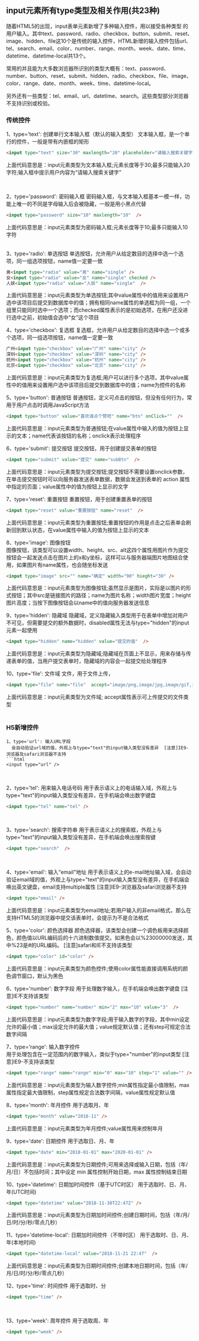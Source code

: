 ## input元素所有type类型及相关作用(共23种)

随着HTML5的出现，input表单元素新增了多种输入控件，用以接受各种类型 的用户输入。其中text、password、radio、checkbox、button、submit、reset、image、hidden、file这10个是传统的输入控件，HTML新增的输入控件包括url、tel、search、email、color、number、range、month、week、date、time、datetime、datetime-local共13个。  

常用的并且能为大多数浏览器所识别的类型大概有：text、password、number、button、reset、submit、hidden、radio、checkbox、file、image、color、range、date、month、week、time、datetime-local。  

另外还有一些类型：tel、email、url、datetime、search。这些类型部分浏览器不支持识别或校验。  


### 传统控件
1、type='text': 创建单行文本输入框（默认的输入类型） 
   文本输入框，是一个单行的控件，一般是带有内嵌框的矩形
```html
<input type="text" size="30" maxlength="20" placeholder="请输入搜索关键字" />
```
上面代码意思是：input元素类型为文本输入框;元素长度等于30;最多只能输入20字符;输入框中提示用户内容为“请输入搜索关键字”  

<br />


2、type='password': 密码输入框
 密码输入框，与文本输入框基本一模一样，功能上唯一的不同是字母输入后会被隐藏，一般是用小黑点代替  
```html
<input type="password" size="10" maxlength="10"  />
```
上面代码意思是：input元素类型为密码输入框;元素长度等于10;最多只能输入10字符  
<br />
  
3、type='radio': 单选按钮
  单选按钮，允许用户从给定数目的选择中选一个选项，同一组选项按钮，name值一定要一致
```html
男<input type="radio" value="男" name="single" />
女<input type="radio" value="女" name="single" checked />
人妖<input type="radio" value="人妖" name="single"  />
```
上面代码意思是：input元素类型为单选按钮;其中value属性中的值用来设置用户选中该项目后提交到数据库中的值；拥有相同name属性的单选框为同一组，一个组里只能同时选中一个选项；而checked属性表示的是初始选项，在用户还没进行选中之前，初始值会选中“女”这个项目
<br />
  

4、type='checkbox': 复选框
复选框，允许用户从给定数目的选择中选一个或多个选项，同一组选项按钮，name值一定要一致
```html
广州<input type="checkbox" value="广州" name="city" />
深圳<input type="checkbox" value="深圳" name="city" />
杭州<input type="checkbox" value="杭州" name="city" />
北京<input type="checkbox" value="北京" name="city" />
```
上面代码意思是：input元素类型为复选框;用户可以进行多个选项，其中value属性中的值用来设置用户选中该项目后提交到数据库中的值；name为控件的名称
<br />
  
5、type='button': 普通按钮
普通按钮，定义可点击的按钮，但没有任何行为，常用于用户点击时调用JavaScript方法
```html 
<input type="button" value="喜欢请点个赞吧" name="btn" onClick=""  />
```
上面代码意思是：input元素类型为普通按钮;在value属性中输入的值为按钮上显示的文本；name代表该按钮的名称；onclick表示处理程序
<br />
  
6、type='submit': 提交按钮
  提交按钮，用于创建提交表单的按钮
```html
<input type="submit" value="提交" name="subBtn"  />
```
上面代码意思是：input元素类型为提交按钮;提交按钮不需要设置onclick参数，在单击提交按钮时可以向服务器发送表单数据，数据会发送到表单的 action 属性中指定的页面；value属性中的值为按钮上显示的文字
<br />
  
7、type='reset': 重置按钮
重置按钮，用于创建重置表单的按钮
```html
<input type="reset" value="重置按钮" name="reset"  />
```
上面代码意思是：input元素类型为重置按钮;重置按钮的作用是点击之后表单会刷新回到默认状态，在value属性中输入的值为按钮上显示的文本
<br />
  
8、type='image': 图像按钮   
 图像按钮，该类型可以设置width、height、src、alt这四个属性用图片作为提交按钮会一起发送点击在图片上的x和y坐标，这样可以与服务器端图片地图结合使用，如果图片有name属性，也会随坐标发送
```html
<input type="image" src="" name="确定" width="90" hieght="30" />
```
上面代码意思是：input元素类型为图像按钮;虽然显示是图片，实际是以图片的形式按钮；其中src是链接图片的路径；name为图片名称；width图片宽度；height图片高度；当按下图像按钮会以name中的值向服务器发送信息
<br />
  
9、type='hidden': 隐藏域
  隐藏域，定义隐藏输入类型用于在表单中增加对用户不可见，但需要提交的额外数据时，disabled属性无法与type="hidden"的input元素一起使用
```html
<input type="hidden" name="hidden" value="提交的值"  />
```
上面代码意思是：input元素类型为隐藏域;隐藏域在页面上不显示，用来存储与传递表单的值，当用户提交表单时，隐藏域的内容会一起提交给处理程序
<br />
  
  
10、type='file': 文件域
  文件，用于文件上传，
```html
<input type="file" name="file"  accept="image/png,image/jpg,image/gif,image/JPEG" />
```
上面代码意思是：input元素类型为文件域; accept属性表示可上传提交的文件类型
<br />
<br />
  
### H5新增控件
```
1、type='url': 输入URL字段
  会自动验证url域的值，外观上与type="text"的input输入类型没有差异  [注意]IE9-浏览器及safari浏览器不支持
```html
<input type="url" />
```
<br />
  
2、type='tel': 用来输入电话号码
  用于表示语义上的电话输入域，外观上与type="text"的input输入类型没有差异，在手机端会唤出数字键盘
```html
<input type="tel" name="tel" />
```
<br />
  
3、type='search': 搜索字符串
  用于表示语义上的搜索框，外观上与type="text"的input输入类型没有差异，在手机端会唤出搜索按键
```html
<input type="search"  />
```
<br />
  
4、type='email': 输入“email”地址
  用于表示语义上的e-mail地址输入域，会自动验证email域的值，外观上与type="text"的input输入类型没有差异，在手机端会唤出英文键盘，email支持multiple属性  [注意]IE9-浏览器及safari浏览器不支持
```html
<input type="email" />
```
上面代码意思是：input元素类型为email地址;若用户输入的非email格式，那么在支持HTML5的浏览器中提交该表单时，会提示为不是合法格式
<br />
  
5、type='color': 颜色选择器
 颜色选择器，该类型会创建一个调色板用来选择颜色，颜色值以URL编码后的十六进制数值提交。如黑色会以%23000000发送，其中%23是#的URL编码。  [注意]safari和IE不支持该类型
```html
<input type="color" id="color" />
```
上面代码意思是：input元素类型为颜色控件;使用color属性能直接调用系统的颜色调节窗口，默认为黑色
<br />
  
6、type='number': 数字字段
 用于处理数字输入，在手机端会唤出数字键盘  [注意]IE不支持该类型
```html
<input type="number" name="number" min="2" max="10" value="3"  />
```
上面代码意思是：input元素类型为数字字段;用于输入数字的字段，其中min设定允许的最小值；max设定允许的最大值；value规定默认值；还有step可规定合法数字间隔
<br />
  

7、type='range': 输入数字控件   
用于处理包含在一定范围内的数字输入，类似于type="number"的input类型  [注意]IE9-不支持该类型
```html
<input type="range" name="range" min="0" max="10" step="1" value="" />
```
上面代码意思是：input元素类型为输入数字控件;min属性指定最小值限制，max属性指定最大值限制，step属性规定合法数字间隔，value属性规定默认值
<br />
  

8、type='month': 年月控件
 用于选取月、年
```html
<input type="month" value="2018-11" />
```
上面代码意思是：input元素类型为年月控件;value属性用来控制年月
<br />
  
9、type='date': 日期控件
 用于选取日、月、年
```html
<input type="date" min="2018-01-01" max="2020-01-01" />
```
上面代码意思是：input元素类型为日期控件;可用来选择或输入日期，包括（年/月/日）不包括时间；其中设定 min 属性控制开始日期，max 属性控制结束日期
<br />
  

10、type='datetime': 日期加时间控件（基于UTC时区）
  用于选取时、日、月、年(UTC时间)
```html  
<input type="datetime" value="2018-11-30T22:47Z" />
```
上面代码意思是：input元素类型为日期加时间控件;创建日期时间，包括（年/月/日/时/分/秒/零点几秒）
<br />
  

11、type='datetime-local': 日期加时间控件（不带时区）
 用于选取时、日、月、年(本地时间)
```html
<input type="datetime-local" value="2018-11-21 22:47"  />
```
上面代码意思是：input元素类型为日期时间控件;创建本地日期时间，包括（年/月/日/时/分/秒/零点几秒）
<br />
  

12、type='time': 时间控件
 用于选取时、分
```html
<input type="time" />
```
<br />
  
13、type='week': 周年控件
用于选取周、年
```html
<input type="week" />
```

